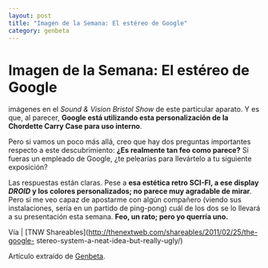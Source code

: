 ```yaml
---
layout: post
title: "Imagen de la Semana: El estéreo de Google"
category: genbeta
---
```


# Imagen de la Semana: El estéreo de Google

imágenes en el _Sound & Vision Bristol Show_ de este particular aparato. Y es
que, al parecer, **Google está utilizando esta personalización de la Chordette
Carry Case para uso interno**.

Pero si vamos un poco más allá, creo que hay dos preguntas importantes
respecto a este descubrimiento: **¿Es realmente tan feo como parece?** Si
fueras un empleado de Google, ¿te pelearías para llevártelo a tu siguiente
exposición?

Las respuestas están claras. Pese a **esa estética retro SCI-FI, a ese display
_DROID_ y los colores personalizados; no parece muy agradable de mirar**. Pero
sí me veo capaz de apostarme con algún compañero (viendo sus instalaciones,
sería en un partido de ping-pong) cuál de los dos se lo llevará a su
presentación esta semana. **Feo, un rato; pero yo querría uno.**

Vía | [TNW Shareables](http://thenextweb.com/shareables/2011/02/25/the-google-
stereo-system-a-neat-idea-but-really-ugly/)

Artículo extraído de [Genbeta](http://www.genbeta.com).